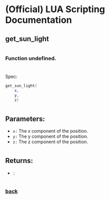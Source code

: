 
# (Official) LUA Scripting Documentation

## get_sun_light
#
### Function undefined.
#
Spec:
```lua
get_sun_light(
	x,
	y,
	z)
```
#
## Parameters:
- `x:` The x component of the position.
- `y:` The y component of the position.
- `z:` The z component of the position.
#
## Returns:
- `:` 
#
### [back](../other)

